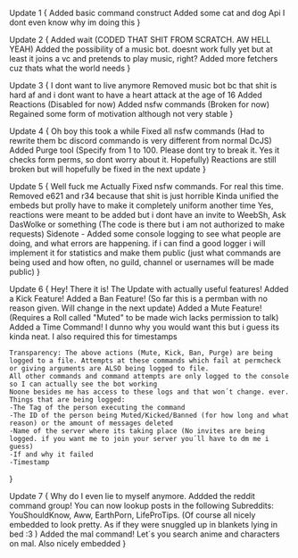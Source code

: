 Update 1 {
    Added basic command construct
    Added some cat and dog Api
    I dont even know why im doing this
}

Update 2 {
    Added wait (CODED THAT SHIT FROM SCRATCH. AW HELL YEAH)
    Added the possibility of a music bot. doesnt work fully yet but at least it joins a vc and pretends to play music, right?
    Added more fetchers cuz thats what the world needs
}

Update 3 {
    I dont want to live anymore
    Removed music bot bc that shit is hard af and i dont want to have a heart attack at the age of 16
    Added Reactions (Disabled for now)
    Added nsfw commands (Broken for now)
    Regained some form of motivation although not very stable
}

Update 4 {
    Oh boy this took a while
    Fixed all nsfw commands (Had to rewrite them bc discord commando is very different from normal DcJS)
    Added Purge tool (Specify from 1 to 100. Please dont try to break it. Yes it checks form perms, so dont worry about it. Hopefully)
    Reactions are still broken but will hopefully be fixed in the next update
}

Update 5 {
    Well fuck me
    Actually Fixed nsfw commands. For real this time. 
    Removed e621 and r34 because that shit is just horrible
    Kinda unified the embeds but prolly have to make it completely uniform another time
    Yes, reactions were meant to be added but i dont have an invite to WeebSh, Ask DasWolke or something (The code is there but i am not authorized to make requests)
	Sidenote - Added some console logging to see what people are doing, and what errors are happening. if i can find a good logger i will implement it for statistics and make them public (just what commands are being used and how often, no guild, channel or usernames will be made public)
}

Update 6 {
    Hey! There it is! The Update with actually useful features!
	Added a Kick Feature!
	Added a Ban Feature! (So far this is a permban with no reason given. Will change in the next update)
	Added a Mute Feature! (Requires a Roll called "Muted" to be made wich lacks permission to talk)
    Added a Time Command! I dunno why you would want this but i guess its kinda neat. I also required this for timestamps

    Transparency: The above actions (Mute, Kick, Ban, Purge) are being logged to a file. Attempts at these commands which fail at permcheck or giving arguments are ALSO being logged to file.
    All other commands and command attempts are only logged to the console so I can actually see the bot working
    Noone besides me has access to these logs and that won´t change. ever.
    Things that are being logged: 
    -The Tag of the person executing the command
    -The ID of the person being Muted/Kicked/Banned (for how long and what reason) or the amount of messages deleted
    -Name of the server where its taking place (No invites are being logged. if you want me to join your server you´ll have to dm me i guess) 
    -If and why it failed
    -Timestamp   
}

Update 7 {
    Why do I even lie to myself anymore.
    Addded the reddit command group! You can now lookup posts in the following Subreddits: YouShouldKnow, Aww, EarthPorn, LifeProTips. 
    (Of course all nicely embedded to look pretty. As if they were snuggled up in blankets lying in bed :3 )
    Added the mal command! Let´s you search anime and characters on mal. Also nicely embedded
}